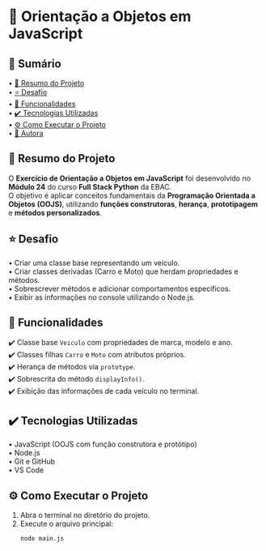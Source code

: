 # 🚗 Orientação a Objetos em JavaScript

## 📎 Sumário

• [📌 Resumo do Projeto](#-resumo-do-projeto)  
• [⭐ Desafio](#-desafio)  
• [📂 Funcionalidades](#-funcionalidades)  
• [✔️ Tecnologias Utilizadas](#️-tecnologias-utilizadas)  
• [⚙️ Como Executar o Projeto](#-como-executar-o-projeto)  
• [🙋 Autora](#-autora)

## 📌 Resumo do Projeto

O **Exercício de Orientação a Objetos em JavaScript** foi desenvolvido no **Módulo 24** do curso **Full Stack Python** da EBAC.  
O objetivo é aplicar conceitos fundamentais da **Programação Orientada a Objetos (OOJS)**, utilizando **funções construtoras**, **herança**, **prototipagem** e **métodos personalizados**.

## ⭐ Desafio

• Criar uma classe base representando um veículo.  
• Criar classes derivadas (Carro e Moto) que herdam propriedades e métodos.  
• Sobrescrever métodos e adicionar comportamentos específicos.  
• Exibir as informações no console utilizando o Node.js.  

## 📂 Funcionalidades

✔️ Classe base `Veiculo` com propriedades de marca, modelo e ano.  
✔️ Classes filhas `Carro` e `Moto` com atributos próprios.  
✔️ Herança de métodos via `prototype`.  
✔️ Sobrescrita do método `displayInfo()`.  
✔️ Exibição das informações de cada veículo no terminal.

## ✔️ Tecnologias Utilizadas

• JavaScript (OOJS com função construtora e protótipo)  
• Node.js  
• Git e GitHub  
• VS Code

## ⚙️ Como Executar o Projeto

1. Abra o terminal no diretório do projeto.  
2. Execute o arquivo principal:
   ```bash
   node main.js
